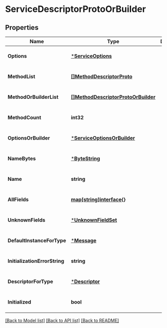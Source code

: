 # ServiceDescriptorProtoOrBuilder

## Properties
Name | Type | Description | Notes
------------ | ------------- | ------------- | -------------
**Options** | [***ServiceOptions**](ServiceOptions.md) |  | [optional] [default to null]
**MethodList** | [**[]MethodDescriptorProto**](MethodDescriptorProto.md) |  | [optional] [default to null]
**MethodOrBuilderList** | [**[]MethodDescriptorProtoOrBuilder**](MethodDescriptorProtoOrBuilder.md) |  | [optional] [default to null]
**MethodCount** | **int32** |  | [optional] [default to null]
**OptionsOrBuilder** | [***ServiceOptionsOrBuilder**](ServiceOptionsOrBuilder.md) |  | [optional] [default to null]
**NameBytes** | [***ByteString**](ByteString.md) |  | [optional] [default to null]
**Name** | **string** |  | [optional] [default to null]
**AllFields** | [**map[string]interface{}**](interface{}.md) |  | [optional] [default to null]
**UnknownFields** | [***UnknownFieldSet**](UnknownFieldSet.md) |  | [optional] [default to null]
**DefaultInstanceForType** | [***Message**](Message.md) |  | [optional] [default to null]
**InitializationErrorString** | **string** |  | [optional] [default to null]
**DescriptorForType** | [***Descriptor**](Descriptor.md) |  | [optional] [default to null]
**Initialized** | **bool** |  | [optional] [default to null]

[[Back to Model list]](../README.md#documentation-for-models) [[Back to API list]](../README.md#documentation-for-api-endpoints) [[Back to README]](../README.md)


